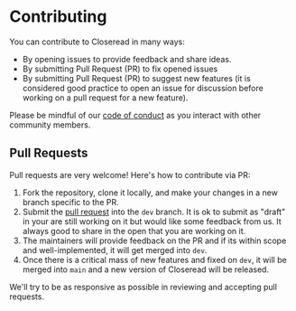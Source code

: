 # Contributing

You can contribute to Closeread in many ways:

- By opening issues to provide feedback and share ideas.
- By submitting Pull Request (PR) to fix opened issues
- By submitting Pull Request (PR) to suggest new features (it is considered good practice to open an issue for discussion before working on a pull request for a new feature).

Please be mindful of our [code of conduct](https://github.com/quarto-dev/quarto-cli/blob/main/.github/CODE_OF_CONDUCT.md) as you interact with other community members.

## Pull Requests

Pull requests are very welcome! Here's how to contribute via PR:

1.  Fork the repository, clone it locally, and make your changes in a new branch specific to the PR.
2.  Submit the [pull request](https://help.github.com/articles/using-pull-requests) into the `dev` branch. It is ok to submit as "draft" in your are still working on it but would like some feedback from us. It always good to share in the open that you are working on it.
3.  The maintainers will provide feedback on the PR and if its within scope and well-implemented, it will get merged into `dev`.
4.  Once there is a critical mass of new features and fixed on `dev`, it will be merged into `main` and a new version of Closeread will be released.

We'll try to be as responsive as possible in reviewing and accepting pull requests.
